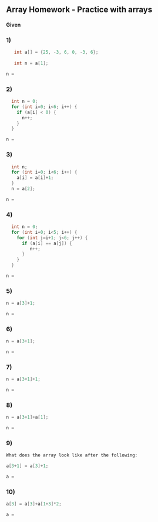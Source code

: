 ## Array Homework - Practice with arrays

#### Given

### 1)
```cpp
   int a[] = {25, -3, 6, 0, -3, 6};
   
   int n = a[1];
```

```cpp
n = 
```

### 2)
```cpp
  int n = 0;
  for (int i=0; i<6; i++) {
    if (a[i] < 0) {
      n++;
    }
  }
```

```cpp
n = 
```

### 3)
```cpp
  int n;
  for (int i=0; i<6; i++) {
    a[i] = a[i]+1;
  }
  n = a[2];
```

```cpp
n = 
```

### 4)
```cpp
  int n = 0;
  for (int i=0; i<5; i++) {
    for (int j=i+1; j<6; j++) {
      if (a[i] == a[j]) {
         n++;
      }
    }
  }
````

```cpp
n = 
```

### 5)
```cpp
n = a[3]+1;
```

```cpp
n = 
```

### 6)
```cpp
n = a[3+1];
```

```cpp
n = 
```

### 7)
```cpp
n = a[3+1]+1;
```

```cpp
n = 
```


### 8)
```cpp
n = a[3+1]+a[1];
```

```cpp
n = 
```

### 9)
```cpp
What does the array look like after the following:

a[3+1] = a[3]+1;
```

```cpp
a = 
```

### 10)
```cpp
a[3] = a[3]+a[1+3]*2;
```

```cpp
a = 
```


